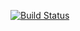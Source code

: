 [![Build Status](https://travis-ci.org/kadel/newblog.svg?branch=master)](https://travis-ci.org/kadel/newblog)